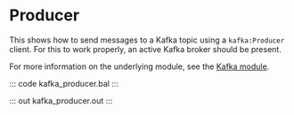 # Producer

This shows how to send messages to a Kafka topic using a `kafka:Producer` client.
For this to work properly, an active Kafka broker should be present.

For more information on the underlying module, 
see the [Kafka module](https://lib.ballerina.io/ballerinax/kafka/latest).

::: code kafka_producer.bal :::

::: out kafka_producer.out :::
